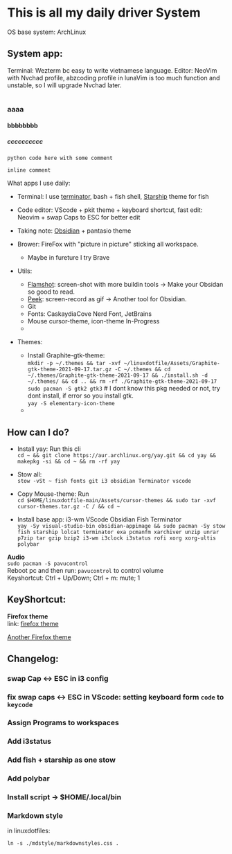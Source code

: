 # This is all my daily driver System

OS base system: ArchLinux

## System app:
Terminal: Wezterm bc easy to write vietnamese language.
Editor: NeoVim with Nvchad profile, 
    abzcoding profile in lunaVim is too much function and unstable, so I will upgrade Nvchad later.
```json


```

### aaaa

#### bbbbbbbb

##### cccccccccc

```
python code here with some comment
```

`inline comment`

What apps I use daily:

- Terminal: I use [terminator](https://terminator-gtk3.readthedocs.io/en/latest/), bash + fish shell, [Starship](https://starship.rs/) theme for fish
- Code editor: VScode + pkit theme + keyboard shortcut, fast edit: Neovim + swap Caps to ESC for better edit
- Taking note: [Obsidian](https://obsidian.md/) + pantasio theme
- Brower: FireFox with "picture in picture" sticking all workspace.
  - Maybe in fureture I try Brave
- Utils:

  - [Flamshot](https://github.com/flameshot-org/flameshot): screen-shot with more buildin tools -> Make your Obsidan so good to read.
  - [Peek](https://github.com/phw/peek): screen-record as gif -> Another tool for Obsidian.
  - Git
  - Fonts: CaskaydiaCove Nerd Font, JetBrains
  - Mouse cursor-theme, icon-theme In-Progress
  -

- Themes:
  - Install Graphite-gtk-theme:  
    `mkdir -p ~/.themes && tar -xvf ~/linuxdotfile/Assets/Graphite-gtk-theme-2021-09-17.tar.gz -C ~/.themes && cd ~/.themes/Graphite-gtk-theme-2021-09-17 && ./install.sh -d ~/.themes/ && cd .. && rm -rf ./Graphite-gtk-theme-2021-09-17`  
    `sudo pacman -S gtk2 gtk3` # I dont know this pkg needed or not, try dont install, if error so you install gtk.  
    `yay -S elementary-icon-theme`
  -

## How can I do?

- Install yay: Run this cli  
  `cd ~ && git clone https://aur.archlinux.org/yay.git && cd yay && makepkg -si && cd ~ && rm -rf yay`
- Stow all:  
  `stow -vSt ~ fish fonts git i3 obsidian Terminator vscode`
- Copy Mouse-theme: Run  
  `cd $HOME/linuxdotfile-main/Assets/cursor-themes && sudo tar -xvf cursor-themes.tar.gz -C / && cd ~`

- Install base app: i3-wm VScode Obsidian Fish Terminator  
  `yay -Sy visual-studio-bin obsidian-appimage && sudo pacman -Sy stow fish starship lolcat terminator exa pcmanfm xarchiver unzip unrar p7zip tar gzip bzip2 i3-wm i3clock i3status rofi xorg xorg-ultis polybar`

**Audio**  
`sudo pacman -S pavucontrol`  
Reboot pc and then run: `pavucontrol` to control volume  
 Keyshortcut: Ctrl + Up/Down; Ctrl + m: mute; 1

## KeyShortcut:

**Firefox theme**  
link: [firefox theme](https://color.firefox.com/?theme=XQAAAAIkAQAAAAAAAABBqYhm849SCia2CaaEGccwS-xMDPrwkxcr_nLBnA2qMBs0vZSwj6ZMf6J9CTBIw8tFRBPdZu2vxUpdb0qhLAJ9WSV30Tdg0UZMWuoGdPbnwkfU5p8hsmo10h-Q0tAeT1lBVrQY3nSG2AC08h1zPHAeDnpev_DKzhXX-YtHWjBM_T-ibTSmR2zrkM3LI-aZ6UFiZDbEJ71UYDONYvEieiRob8Ub22SFcYoGCSAkFrUh2GyWUm_QGzDjAJQ9uA55ARMMmrirDdxuCiq7QXHSIf70pl7A)

[Another Firefox theme](https://color.firefox.com/?theme=XQAAAAIWAQAAAAAAAABBqYhm849SCia2CaaEGccwS-xMDPrxiv6JAUjdCaAX7OF0ZKvtB6ZVHDZE5kgGZbIei0SFn_Yxe3GGnTjKhAZR9B7rwNIsNtP6O2TkpGMBF9FaWJKWuOFcW8Wq7AdKlICmGR8QiJJQDk068YMqF1sBES9yukVZLwmtqwaSjf0TWLAWn9yo3Y0FHTWqn0_mxW0sYoL2ljGvfj--bGa_0nhxvbJrtdChDbJnZzrXevMhYYFKGsSFc_zg-kY)

## Changelog:

### swap Cap <-> ESC in i3 config

### fix swap caps <-> ESC in VScode: setting keyboard form `code` to `keycode`

### Assign Programs to workspaces

### Add i3status

### Add fish + starship as one stow

### Add polybar

### Install script -> $HOME/.local/bin

### Markdown style

in linuxdotfiles:

```
ln -s ./mdstyle/markdownstyles.css .
```
